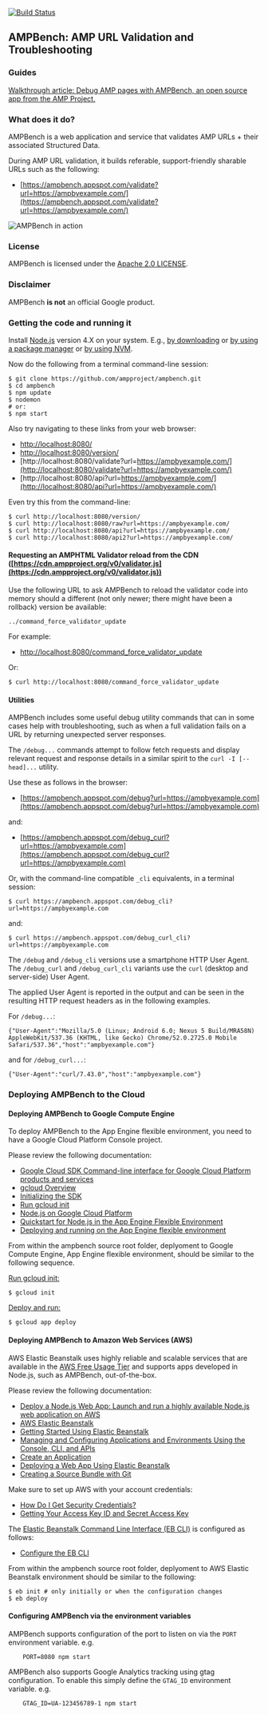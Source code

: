 [![Build Status](https://travis-ci.org/ampproject/ampbench.svg?branch=master)](https://travis-ci.org/ampproject/ampbench)

## AMPBench: AMP URL Validation and Troubleshooting

### Guides

[Walkthrough article: Debug AMP pages with AMPBench, an open source app from the AMP Project.](https://medium.com/@greyling/ampbench-an-amp-url-validation-and-troubleshooting-application-d33ee83df604)

### What does it do?

AMPBench is a web application and service that validates AMP URLs + their associated Structured Data. 

During AMP URL validation, it builds referable, support-friendly sharable URLs such as the following:

- [https://ampbench.appspot.com/validate?url=https://ampbyexample.com/](https://ampbench.appspot.com/validate?url=https://ampbyexample.com/)

![AMPBench in action](/SCREENSHOT.png?raw=true)

### License

AMPBench is licensed under the [Apache 2.0 LICENSE](http://www.apache.org/licenses/LICENSE-2.0.txt).

### Disclaimer

AMPBench **is not** an official Google product.

### Getting the code and running it

Install [Node.js](https://nodejs.org) version 4.X on your system. E.g., [by downloading](https://nodejs.org/en/download/) or [by using a package manager](https://nodejs.org/en/download/package-manager/) or [by using NVM](https://github.com/creationix/nvm).

Now do the following from a terminal command-line session:
    
    $ git clone https://github.com/ampproject/ampbench.git
    $ cd ampbench
    $ npm update
    $ nodemon
    # or:
    $ npm start
    
Also try navigating to these links from your web browser:

- [http://localhost:8080/](http://localhost:8080/)
- [http://localhost:8080/version/](http://localhost:8080/version/)
- [http://localhost:8080/validate?url=https://ampbyexample.com/](http://localhost:8080/validate?url=https://ampbyexample.com/)
- [http://localhost:8080/api?url=https://ampbyexample.com/](http://localhost:8080/api?url=https://ampbyexample.com/)

Even try this from the command-line:

    $ curl http://localhost:8080/version/
    $ curl http://localhost:8080/raw?url=https://ampbyexample.com/
    $ curl http://localhost:8080/api?url=https://ampbyexample.com/
    $ curl http://localhost:8080/api2?url=https://ampbyexample.com/

#### Requesting an AMPHTML Validator reload from the CDN ([https://cdn.ampproject.org/v0/validator.js](https://cdn.ampproject.org/v0/validator.js))

Use the following URL to ask AMPBench to reload the validator code into memory should a different (not only newer; there might have been a rollback) version be available:

    ../command_force_validator_update

For example:

- [http://localhost:8080/command_force_validator_update](http://localhost:8080/command_force_validator_update)

Or:

    $ curl http://localhost:8080/command_force_validator_update

#### Utilities

AMPBench includes some useful debug utility commands that can in some cases help with troubleshooting, such as when a full validation fails on a URL by returning unexpected server responses. 

The `/debug...` commands attempt to follow fetch requests and display relevant request and response details in a similar spirit to the `curl -I [--head]...` utility.

Use these as follows in the browser:

- [https://ampbench.appspot.com/debug?url=https://ampbyexample.com](https://ampbench.appspot.com/debug?url=https://ampbyexample.com)

and:

- [https://ampbench.appspot.com/debug_curl?url=https://ampbyexample.com](https://ampbench.appspot.com/debug_curl?url=https://ampbyexample.com)

Or, with the command-line compatible `_cli` equivalents, in a terminal session:

    $ curl https://ampbench.appspot.com/debug_cli?url=https://ampbyexample.com

and:

    $ curl https://ampbench.appspot.com/debug_curl_cli?url=https://ampbyexample.com

The `/debug` and `/debug_cli` versions use a smartphone HTTP User Agent. The `/debug_curl` and `/debug_curl_cli` variants use the `curl` (desktop and server-side) User Agent. 

The applied User Agent is reported in the output and can be seen in the resulting HTTP request headers as in the following examples.

For `/debug...`:

    {"User-Agent":"Mozilla/5.0 (Linux; Android 6.0; Nexus 5 Build/MRA58N) AppleWebKit/537.36 (KHTML, like Gecko) Chrome/52.0.2725.0 Mobile Safari/537.36","host":"ampbyexample.com"}

and for `/debug_curl...`:

    {"User-Agent":"curl/7.43.0","host":"ampbyexample.com"}


### Deploying AMPBench to the Cloud

#### Deploying AMPBench to Google Compute Engine

To deploy AMPBench to the App Engine flexible environment, you need to have a Google Cloud Platform Console project. 

Please review the following documentation:

- [Google Cloud SDK Command-line interface for Google Cloud Platform products and services](https://cloud.google.com/sdk/)
- [gcloud Overview](https://cloud.google.com/sdk/gcloud/)
- [Initializing the SDK](https://cloud.google.com/sdk/docs/initializing)
- [Run gcloud init](https://cloud.google.com/sdk/docs/initializing#run_gcloud_init)
- [Node.js on Google Cloud Platform](https://cloud.google.com/nodejs/)
- [Quickstart for Node.js in the App Engine Flexible Environment](https://cloud.google.com/nodejs/getting-started/hello-world)
- [Deploying and running on the App Engine flexible environment](https://cloud.google.com/nodejs/getting-started/hello-world#deploy_and_run_hello_world_on_app_engine)

From within the ampbench source root folder, deplyoment to Google Compute Engine, App Engine flexible environment, should be similar to the following sequence. 

[Run gcloud init:](https://cloud.google.com/sdk/docs/initializing#run_gcloud_init)

    $ gcloud init
    
[Deploy and run:](https://cloud.google.com/nodejs/getting-started/hello-world#deploy_and_run_hello_world_on_app_engine)
    
    $ gcloud app deploy 

#### Deploying AMPBench to Amazon Web Services (AWS)

AWS Elastic Beanstalk uses highly reliable and scalable services that are available in the [AWS Free Usage Tier](http://aws.amazon.com/free/) and supports apps developed in Node.js, such as AMPBench, out-of-the-box.

Please review the following documentation:

- [Deploy a Node.js Web App: Launch and run a highly available Node.js web application on AWS](https://aws.amazon.com/getting-started/projects/deploy-nodejs-web-app/)
- [AWS Elastic Beanstalk](https://docs.aws.amazon.com/elasticbeanstalk/latest/dg/Welcome.html)
- [Getting Started Using Elastic Beanstalk](https://docs.aws.amazon.com/elasticbeanstalk/latest/dg/GettingStarted.html)
- [Managing and Configuring Applications and Environments Using the Console, CLI, and APIs](https://docs.aws.amazon.com/elasticbeanstalk/latest/dg/using-features.html)
- [Create an Application](https://docs.aws.amazon.com/elasticbeanstalk/latest/dg/using-features.deployment.newapp.html)
- [Deploying a Web App Using Elastic Beanstalk](http://docs.aws.amazon.com/gettingstarted/latest/deploy/overview.html)
- [Creating a Source Bundle with Git](https://docs.aws.amazon.com/elasticbeanstalk/latest/dg/using-features.deployment.source.html#using-features.deployment.source.git)

Make sure to set up AWS with your account credentials:

- [How Do I Get Security Credentials?](http://docs.aws.amazon.com/general/latest/gr/getting-aws-sec-creds.html)
- [Getting Your Access Key ID and Secret Access Key](http://docs.aws.amazon.com/AWSSimpleQueueService/latest/SQSGettingStartedGuide/AWSCredentials.html)

The [Elastic Beanstalk Command Line Interface (EB CLI)](https://docs.aws.amazon.com/elasticbeanstalk/latest/dg/eb-cli3.html) is configured as follows:

- [Configure the EB CLI](https://docs.aws.amazon.com/elasticbeanstalk/latest/dg/eb-cli3-configuration.html)

From within the ampbench source root folder, deplyoment to AWS Elastic Beanstalk environment should be similar to the following:

    $ eb init # only initially or when the configuration changes
    $ eb deploy
    
#### Configuring AMPBench via the environment variables

AMPBench supports configuration of the port to listen on via the `PORT`
environment variable. e.g.

```
    PORT=8080 npm start
````    

AMPBench also supports Google Analytics tracking using gtag configuration. To
enable this simply define the `GTAG_ID` environment variable. e.g.

```
    GTAG_ID=UA-123456789-1 npm start
```